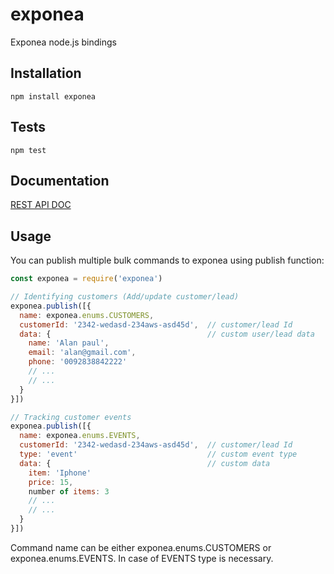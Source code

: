 # exponea
Exponea node.js bindings

## Installation
```
npm install exponea
```

## Tests
```
npm test
```

## Documentation
[REST API DOC](https://guides.exponea.com/article/rest-client-api/)

## Usage
You can publish multiple bulk commands to exponea using publish function:

```javascript
const exponea = require('exponea')

// Identifying customers (Add/update customer/lead)
exponea.publish([{
  name: exponea.enums.CUSTOMERS,
  customerId: '2342-wedasd-234aws-asd45d',  // customer/lead Id
  data: {                                   // custom user/lead data
    name: 'Alan paul',
    email: 'alan@gmail.com',
    phone: '0092838842222'
    // ...
    // ...
  }
}])

// Tracking customer events
exponea.publish([{
  name: exponea.enums.EVENTS,
  customerId: '2342-wedasd-234aws-asd45d',  // customer/lead Id
  type: 'event'                             // custom event type
  data: {                                   // custom data
    item: 'Iphone'
    price: 15,
    number of items: 3
    // ...
    // ...
  }
}])
```

Command name can be either exponea.enums.CUSTOMERS or exponea.enums.EVENTS.
In case of EVENTS type is necessary.

